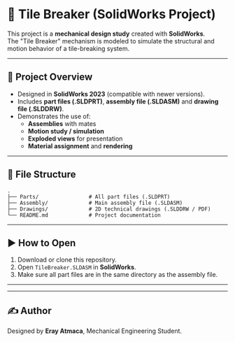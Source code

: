 # 🧱 Tile Breaker (SolidWorks Project)

This project is a **mechanical design study** created with **SolidWorks**.  
The "Tile Breaker" mechanism is modeled to simulate the structural and motion behavior of a tile-breaking system.  

---

## 📌 Project Overview
- Designed in **SolidWorks 2023** (compatible with newer versions).  
- Includes **part files (.SLDPRT)**, **assembly file (.SLDASM)** and **drawing file (.SLDDRW)**.  
- Demonstrates the use of:
  - **Assemblies** with mates
  - **Motion study / simulation**
  - **Exploded views** for presentation
  - **Material assignment** and **rendering**

---

## 📂 File Structure
```
.
├── Parts/                # All part files (.SLDPRT)
├── Assembly/             # Main assembly file (.SLDASM)
├── Drawings/             # 2D technical drawings (.SLDDRW / PDF)
└── README.md             # Project documentation
```

---

## ▶️ How to Open
1. Download or clone this repository.  
2. Open `TileBreaker.SLDASM` in **SolidWorks**.  
3. Make sure all part files are in the same directory as the assembly file.  

---

---

## ✍️ Author
Designed by **Eray Atmaca**, Mechanical Engineering Student.  
